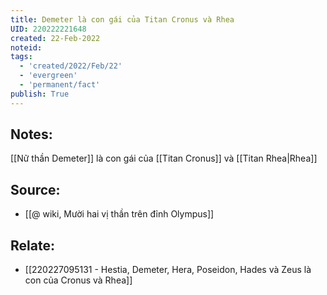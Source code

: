 ```yaml
---
title: Demeter là con gái của Titan Cronus và Rhea
UID: 220222221648
created: 22-Feb-2022
noteid:
tags:
  - 'created/2022/Feb/22'
  - 'evergreen'
  - 'permanent/fact'
publish: True
---
```

## Notes:
[[Nữ thần Demeter]] là con gái của [[Titan Cronus]] và [[Titan Rhea|Rhea]]

## Source:
- [[@ wiki, Mười hai vị thần trên đỉnh Olympus]]

## Relate:
- [[220227095131 - Hestia, Demeter, Hera, Poseidon, Hades và Zeus là con của Cronus và Rhea]]


